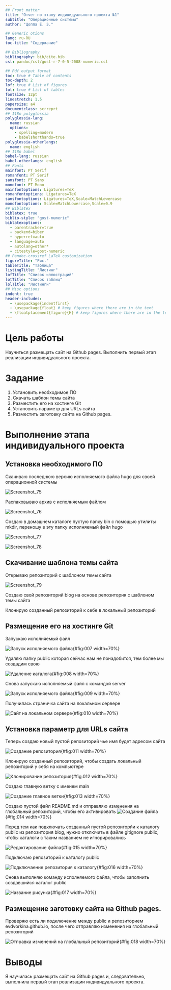 ```yaml
---
## Front matter
title: "Отчет по этапу индивидуального проекта №1"
subtitle: "Операционные системы"
author: "Цоппа Е. Э."

## Generic otions
lang: ru-RU
toc-title: "Содержание"

## Bibliography
bibliography: bib/cite.bib
csl: pandoc/csl/gost-r-7-0-5-2008-numeric.csl

## Pdf output format
toc: true # Table of contents
toc-depth: 2
lof: true # List of figures
lot: true # List of tables
fontsize: 12pt
linestretch: 1.5
papersize: a4
documentclass: scrreprt
## I18n polyglossia
polyglossia-lang:
  name: russian
  options:
	- spelling=modern
	- babelshorthands=true
polyglossia-otherlangs:
  name: english
## I18n babel
babel-lang: russian
babel-otherlangs: english
## Fonts
mainfont: PT Serif
romanfont: PT Serif
sansfont: PT Sans
monofont: PT Mono
mainfontoptions: Ligatures=TeX
romanfontoptions: Ligatures=TeX
sansfontoptions: Ligatures=TeX,Scale=MatchLowercase
monofontoptions: Scale=MatchLowercase,Scale=0.9
## Biblatex
biblatex: true
biblio-style: "gost-numeric"
biblatexoptions:
  - parentracker=true
  - backend=biber
  - hyperref=auto
  - language=auto
  - autolang=other*
  - citestyle=gost-numeric
## Pandoc-crossref LaTeX customization
figureTitle: "Рис."
tableTitle: "Таблица"
listingTitle: "Листинг"
lofTitle: "Список иллюстраций"
lotTitle: "Список таблиц"
lolTitle: "Листинги"
## Misc options
indent: true
header-includes:
  - \usepackage{indentfirst}
  - \usepackage{float} # keep figures where there are in the text
  - \floatplacement{figure}{H} # keep figures where there are in the text
---
```


# Цель работы

Научиться размещать сайт на Github pages. Выполнить первый этап реализации индивидуального проекта.

# Задание

1. Установить необходимое ПО
2. Скачать шаблон темы сайта
3. Разместить его на хостинге Git
4. Установить параметр для URLs сайта
5. Разместить заготовку сайта на Github pages.

# Выполнение этапа индивидуального проекта

## Установка необходимого ПО

Скачиваю последнюю версию исполняемого файла hugo для своей операционной системы 

![Screenshot_75](https://github.com/evatsoppa/study_2023-2024_arh-pc/assets/145338773/2d431d71-5fef-4831-b20d-c5ae2fd7f522)


Распаковываю архив с исполняемым файлом 


![Screenshot_76](https://github.com/evatsoppa/study_2023-2024_arh-pc/assets/145338773/7109ada4-aae8-4d04-8cf0-a3bbb77a0ce8)

Создаю в домашнем каталоге пустую папку bin с помощью утилиты mkdir, переношу в эту папку исполняемый файл hugo 

![Screenshot_77](https://github.com/evatsoppa/study_2023-2024_arh-pc/assets/145338773/892744e1-d6ae-4af9-9109-49d54b869046)

![Screenshot_78](https://github.com/evatsoppa/study_2023-2024_arh-pc/assets/145338773/bc0a4d62-3fdd-4cba-a03e-7cdd96d934df)

## Скачивание шаблона темы сайта

Открываю репозиторий с шаблоном темы сайта 

![Screenshot_79](https://github.com/evatsoppa/study_2023-2024_arh-pc/assets/145338773/b1b6231a-57ed-4b5f-91a2-98dbdc2acb43)

Создаю свой репозиторий blog на основе репозитория с шаблоном темы сайта 



Клонирую созданный репозиторий к себе в локальный репозиторий 



## Размещение его на хостинге Git

Запускаю исполняемый файл 

![Запуск исполняемого файла](image/10.png){#fig:007 width=70%}

Удаляю папку public которая сейчас нам не понадобится, тем более мы создадим свою 

![Удаление каталога](image/9.png){#fig:008 width=70%}

Снова запускаю исполняемый файл с командой server 

![Запуск исполняемого файла](image/11.png){#fig:009 width=70%}

Получилась страничка сайта на локальном сервере 

![Сайт на локальном сервере](image/12.png){#fig:010 width=70%}

## Установка параметр для URLs сайта

Теперь создаю новый пустой репозиторий чье имя будет адресом сайта 

![Создание репозитория](image/13.png){#fig:011 width=70%}

Клонирую созданный репозиторий, чтобы создать локальный репозиторий у себя на компьютере

![Клонирование репозитория](image/15.png){#fig:012 width=70%}

Создаю главную ветку с именем main 

![Создание главное ветки](image/16.png){#fig:013 width=70%}

Создаю пустой файл README.md и отправляю изменения на глобальный репозиторий, чтобы его активировать 
![Создание файла](image/17.png){#fig:014 width=70%}

Перед тем как подключать созданный пустой репозиторйи к каталогу public из репозитория blog, нужно отключить в файле gitignore public, чтобы каталоги с таким названием не игнорировались 

![Редактирование файла](image/19.png){#fig:015 width=70%}

Подключаю репозиторий к каталогу public 

![Подключаение репозитория к каталогу](image/20.png){#fig:016 width=70%}

Снова выполняю команду исполняемого файла, чтобы заполнить создавшийся каталог public 

![Название рисунка](image/21.png){#fig:017 width=70%}

## Размещение заготовку сайта на Github pages.

Проверяю есть ли подключение между public и репозиторием evdvorkina.github.io, после чего отправляю изменения на глобальный репозиторий 

![Отправка изменений на глобальный репозиторий](image/22.png){#fig:018 width=70%}

# Выводы

Я научилась размещать сайт на Github pages и, следовательно, выполнила первый этап реализации индивидуального проекта.

